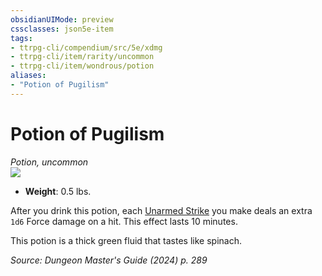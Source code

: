 ```yaml
---
obsidianUIMode: preview
cssclasses: json5e-item
tags:
- ttrpg-cli/compendium/src/5e/xdmg
- ttrpg-cli/item/rarity/uncommon
- ttrpg-cli/item/wondrous/potion
aliases: 
- "Potion of Pugilism"
---
```

# Potion of Pugilism
*Potion, uncommon*  
![](Mechanics/items/img/potion-of-pugilism.webp#right)

- **Weight**: 0.5 lbs.

After you drink this potion, each [Unarmed Strike](Mechanics/rules/variant-rules/unarmed-strike-xphb.md) you make deals an extra `1d6` Force damage on a hit. This effect lasts 10 minutes.

This potion is a thick green fluid that tastes like spinach.

*Source: Dungeon Master's Guide (2024) p. 289*